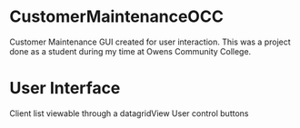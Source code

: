 # CustomerMaintenanceOCC
Customer Maintenance GUI created for user interaction. This was a project done as a student during my time at Owens Community College.
# User Interface
Client list viewable through a datagridView
User control buttons
